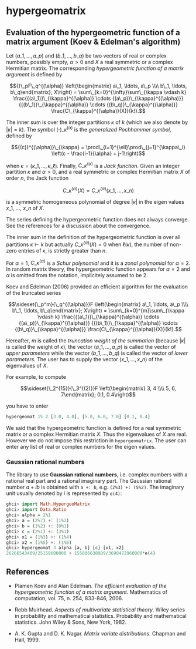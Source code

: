 # hypergeomatrix

## Evaluation of the hypergeometric function of a matrix argument (Koev & Edelman's algorithm)

Let $(a\_1, \ldots, a\_p)$ and $(b\_1, \ldots, b\_q)$ be two vectors of real or 
complex numbers, possibly empty, $\alpha > 0$ and $X$ a real symmetric or a 
complex Hermitian matrix. 
The corresponding *hypergeometric function of a matrix argument* is defined by 

$${}\_pF\_q^{(\alpha)} \left(\begin{matrix} a\_1, \ldots, a\_p \\\\ b\_1, \ldots, b\_q\end{matrix}; X\right) = \sum\_{k=0}^{\infty}\sum\_{\kappa \vdash k} \frac{{(a\_1)}\_{\kappa}^{(\alpha)} \cdots {(a\_p)}\_{\kappa}^{(\alpha)}} {{(b\_1)}\_{\kappa}^{(\alpha)} \cdots {(b\_q)}\_{\kappa}^{(\alpha)}} \frac{C\_{\kappa}^{(\alpha)}(X)}{k!}.$$

The inner sum is over the integer partitions $\kappa$ of $k$ (which we also 
denote by $|\kappa| = k$). The symbol ${(\cdot)}\_{\kappa}^{(\alpha)}$ is the 
*generalized Pochhammer symbol*, defined by

$${(c)}^{(\alpha)}\_{\kappa} = \prod\_{i=1}^{\ell}\prod\_{j=1}^{\kappa\_i} \left(c - \frac{i-1}{\alpha} + j-1\right)$$

when $\kappa = (\kappa\_1, \ldots, \kappa\_\ell)$. 
Finally, $C\_{\kappa}^{(\alpha)}$ is a *Jack function*. 
Given an integer partition $\kappa$ and $\alpha > 0$, and a 
real symmetric or complex Hermitian matrix $X$ of order $n$, 
the Jack function 

$$C\_{\kappa}^{(\alpha)}(X) = C\_{\kappa}^{(\alpha)}(x\_1, \ldots, x\_n)$$

is a symmetric homogeneous polynomial of degree $|\kappa|$ in the 
eigen values $x\_1$, $\ldots$, $x\_n$ of $X$. 

The series defining the hypergeometric function does not always converge. 
See the references for a discussion about the convergence. 

The inner sum in the definition of the hypergeometric function is over 
all partitions $\kappa \vdash k$ but actually 
$C\_{\kappa}^{(\alpha)}(X) = 0$ when $\ell(\kappa)$, the number of non-zero 
entries of $\kappa$, is strictly greater than $n$.

For $\alpha=1$, $C\_{\kappa}^{(\alpha)}$ is a *Schur polynomial* and it is 
a *zonal polynomial* for $\alpha = 2$. 
In random matrix theory, the hypergeometric function appears for $\alpha=2$ 
and $\alpha$ is omitted from the notation, implicitely assumed to be $2$. 

Koev and Edelman (2006) provided an efficient algorithm for the evaluation 
of the truncated series 

$$\sideset{\_p^m}{\_q^{(\alpha)}}F \left(\begin{matrix} a\_1, \ldots, a\_p \\\\ b\_1, \ldots, b\_q\end{matrix}; X\right) = \sum\_{k=0}^{m}\sum\_{\kappa \vdash k} \frac{{(a\_1)}\_{\kappa}^{(\alpha)} \cdots {(a\_p)}\_{\kappa}^{(\alpha)}} {{(b\_1)}\_{\kappa}^{(\alpha)} \cdots {(b\_q)}\_{\kappa}^{(\alpha)}} 
\frac{C\_{\kappa}^{(\alpha)}(X)}{k!}.$$

Hereafter, $m$ is called the *truncation weight of the summation* 
(because $|\kappa|$ is called the weight of $\kappa$), the vector 
$(a\_1, \ldots, a\_p)$ is called the vector of *upper parameters* while 
the vector $(b\_1, \ldots, b\_q)$ is called the vector of *lower parameters*. 
The user has to supply the vector $(x\_1, \ldots, x\_n)$ of the eigenvalues 
of $X$. 

For example, to compute

$$\sideset{\_2^{15}}{\_3^{(2)}}F \left(\begin{matrix} 3, 4 \\\\ 5, 6, 7\end{matrix}; 0.1, 0.4\right)$$

you have to enter 

```haskell
hypergeomat 15 2 [3.0, 4.0], [5.0, 6.0, 7.0] [0.1, 0.4]
```

We said that the hypergeometric function is defined for a real symmetric 
matrix or a complex Hermitian matrix $X$. Thus the eigenvalues of $X$ 
are real. However we do not impose this restriction in `hypergeomatrix`. 
The user can enter any list of real or complex numbers for the eigen values. 

### Gaussian rational numbers

The library to use **Gaussian rational numbers**, i.e. complex numbers with 
a rational real part and a rational imaginary part. The Gaussian rational 
number $a + ib$ is obtained with `a +: b`, e.g. `(2%3) +: (5%2)`. The imaginary 
unit usually denoted by $i$ is represented by `e(4)`:

```haskell
ghci> import Math.HypergeoMatrix
ghci> import Data.Ratio
ghci> alpha = 2%1
ghci> a = (2%7) +: (1%2)
ghci> b = (1%2) +: (0%1)
ghci> c = (2%1) +: (3%1)
ghci> x1 = (1%3) +: (1%4)
ghci> x2 = (1%5) +: (1%6)
ghci> hypergeomat 3 alpha [a, b] [c] [x1, x2]
26266543409/25159680000 + 155806638989/3698472960000*e(4)
```

## References

- Plamen Koev and Alan Edelman. 
*The efficient evaluation of the hypergeometric function of a matrix argument*.
Mathematics of computation, vol. 75, n. 254, 833-846, 2006.

- Robb Muirhead. 
*Aspects of multivariate statistical theory*. 
Wiley series in probability and mathematical statistics. 
Probability and mathematical statistics. 
John Wiley & Sons, New York, 1982.

- A. K. Gupta and D. K. Nagar. 
*Matrix variate distributions*. 
Chapman and Hall, 1999.

